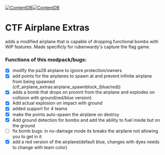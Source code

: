 [![ContentDB](https://content.minetest.net/packages/pl608/ctf_airplane_extras/shields/title/)](https://content.minetest.net/packages/pl608/ctf_airplane_extras/)[![ContentDB](https://content.minetest.net/packages/pl608/ctf_airplane_extras/shields/downloads/)](https://content.minetest.net/packages/pl608/ctf_airplane_extras/)
# CTF Airplane Extras 
adds a modified airplane that is capable of dropping functional bombs with WIP features. Made specificly for rubenwardy's capture the flag game.
### Functions of this modpack/bugs:
 - [x]   modify the pa28 airplane to ignore protection/owners
 - [x]   add points for the airplanes to spawn at and prevent infinite airplane from being spawned (ctf_airplane_extras:airplane_spawnblock_(blue/red)) 
 - [x]   adds a bomb that drops on promnt from the airplane and explodes on collision with ground(red/blue version)
 - [x]   Add actual explosion on impact with ground
 - [x]   added support for 4 teams
 - [x]   make the points auto-spawn the airplane on destroy
 - [x]   Add ground detection for bombs and add the ability to fuel inside but on the ground
 - [ ]   fix bomb bugs: in no-damage mode its breaks the airplane not allowing you to get in it
 - [x]   add a red version of the airplane(default blue, changes with dyes needs to change with team color)